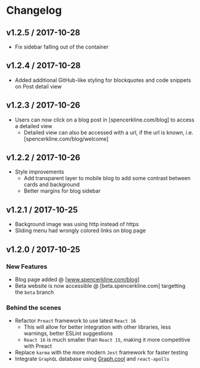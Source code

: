 # Changelog

## v1.2.5 / 2017-10-28

* Fix sidebar falling out of the container

## v1.2.4 / 2017-10-28

* Added additional GitHub-like styling for blockquotes and code snippets on Post detail view

## v1.2.3 / 2017-10-26

* Users can now click on a blog post in [spencerkline.com/blog] to access a detailed view
    * Detailed view can also be accessed with a url, if the url is known, i.e. [spencerkline.com/blog/welcome]

## v1.2.2 / 2017-10-26

* Style improvements
    * Add transparent layer to mobile blog to add some contrast between cards and background
    * Better margins for blog sidebar

## v1.2.1 / 2017-10-25

* Background image was using http instead of https
* Sliding menu had wrongly colored links on blog page

## v1.2.0 / 2017-10-25

### New Features

* Blog page added @ [www.spencerkline.com/blog]
* Beta website is now accessible @ [beta.spencerkline.com] targetting the `beta` branch

### Behind the scenes

* Refactor `Preact` framework to use latest `React 16`
    * This will allow for better integration with other libraries, less warnings, better ESLint suggestions
    * `React 16` is much smaller than `React 15`, making it more competitive with Preact
* Replace `karma` with the more modern `Jest` framework for faster testing
* Integrate `GraphQL` database using [Graph.cool](https://graph.cool) and `react-apollo`